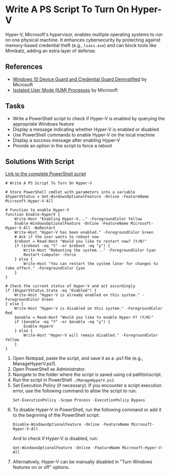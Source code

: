 # Write A PS Script To Turn On Hyper-V
Hyper-V, Microsoft's hypervisor, enables multiple operating systems to run on one physical machine. It enhances cybersecurity by protecting against memory-based credential theft (e.g., `lsass.exe`) and can block tools like Mimikatz, adding an extra layer of defense.

## References
- [Windows 10 Device Guard and Credential Guard Demystified](https://learn.microsoft.com/en-us/archive/blogs/ash/windows-10-device-guard-and-credential-guard-demystified) by Microsoft
- [Isolated User Mode (IUM) Processes](https://learn.microsoft.com/en-us/windows/win32/procthread/isolated-user-mode--ium--processes) by Microsoft

## Tasks
- Write a PowerShell script to check if Hyper-V is enabled by querying the appropriate Windows feature
- Display a message indicating whether Hyper-V is enabled or disabled
- Use PowerShell commands to enable Hyper-V on the local machine
- Display a success message after enabling Hyper-V
- Provide an option in the script to force a reboot

## Solutions With Script
[Link to the complete PowerShell script](https://github.com/aaronamran/MCSI-Remote-Cybersecurity-Internship/blob/main/Cyber%20Defense/scripts/controlhyperv.ps1)

```
# Write A PS Script To Turn On Hyper-V

# Store PowerShell cmdlet with parameters into a variable
$hyperVStatus = Get-WindowsOptionalFeature -Online -FeatureName Microsoft-Hyper-V-All

# Function to enable Hyper-V
function Enable-HyperV {
    Write-Host "Enabling Hyper-V..." -ForegroundColor Yellow
    Enable-WindowsOptionalFeature -Online -FeatureName Microsoft-Hyper-V-All -NoRestart
    Write-Host "Hyper-V has been enabled." -ForegroundColor Green
    # Ask if the user wants to reboot now
    $reboot = Read-Host "Would you like to restart now? (Y/N)"
    if ($reboot -eq "Y" -or $reboot -eq "y") {
        Write-Host "Rebooting the system..." -ForegroundColor Cyan
        Restart-Computer -Force
    } else {
        Write-Host "You can restart the system later for changes to take effect." -ForegroundColor Cyan
    }
}

# Check the current status of Hyper-V and act accordingly
if ($hyperVStatus.State -eq "Enabled") {
    Write-Host "Hyper-V is already enabled on this system." -ForegroundColor Green
} else {
    Write-Host "Hyper-V is disabled on this system." -ForegroundColor Red
    $enable = Read-Host "Would you like to enable Hyper-V? (Y/N)"
    if ($enable -eq "Y" -or $enable -eq "y") {
        Enable-HyperV
    } else {
        Write-Host "Hyper-V will remain disabled." -ForegroundColor Yellow
    }
}
```

1. Open Notepad, paste the script, and save it as a .ps1 file (e.g., ManageHyperV.ps1).
2. Open PowerShell as Administrator.
3. Navigate to the folder where the script is saved using cd path\to\script.
4. Run the script in PowerShell `./ManageHyperV.ps1` 
5. Set Execution Policy (if necessary): If you encounter a script execution error, use the following command to allow the script to run:
    ```
    Set-ExecutionPolicy -Scope Process -ExecutionPolicy Bypass
    ```
6. To disable Hyper-V in PowerShell, run the following command or add it to the beginning of the PowerShell script:
   ```
   Disable-WindowsOptionalFeature -Online -FeatureName Microsoft-Hyper-V-All
   ```
   And to check if Hyper-V is disabled, run:
   ```
   Get-WindowsOptionalFeature -Online -FeatureName Microsoft-Hyper-V-All
   ```
7. Alternatively, Hyper-V can be manually disabled in "Turn Windows features on or off" options.
